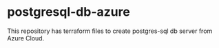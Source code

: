 # postgresql-db-azure
This repository has terraform files to create postgres-sql db server from Azure Cloud.